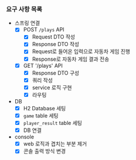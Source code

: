 ### 요구 사항 목록

- 스프링 연결
  - [x] POST `/plays` API
    - [x] Request DTO 작성
    - [x] Response DTO 작성
    - [x] Request로 들어온 입력으로 자동차 게임 진행
    - [x] Response로 자동차 게임 결과 전송
  - [x] GET '/plays' API
    - [x] Response DTO 구성
    - [x] 쿼리 작성
    - [x] service 로직 구현
    - [x] 라우팅

- DB
  - [x] H2 Database 세팅
  - [x] `game` table 세팅
  - [x] `player_result` table 세팅
  - [x] DB 연결

- console
  - [x] web 로직과 겹치는 부분 제거
  - [x] 콘솔 출력 방식 변경

